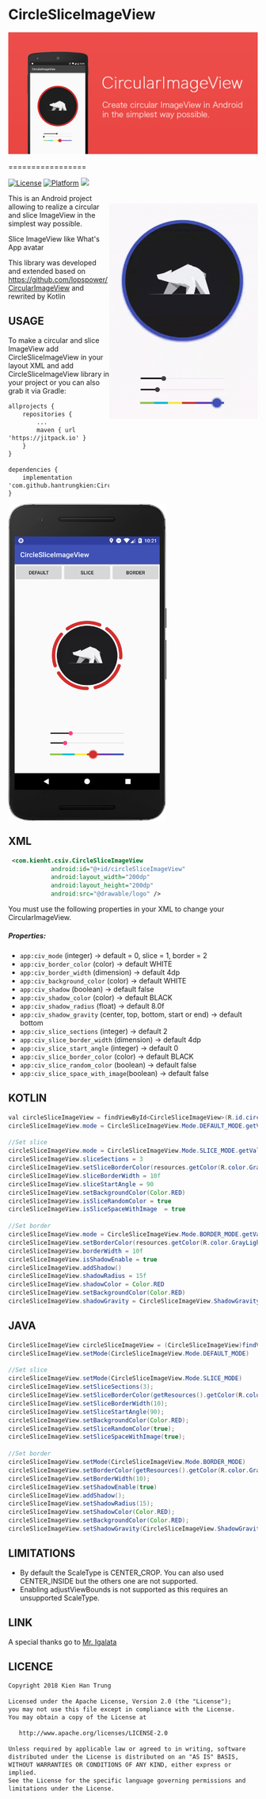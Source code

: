 # CircleSliceImageView

<p align="center"><img src="banner.png"></p>

=================

<img src="preview.gif" alt="sample" title="sample" width="300" height="435" align="right" vspace="52" />

[![License](https://img.shields.io/badge/License-Apache%202.0-blue.svg)](https://opensource.org/licenses/Apache-2.0)
[![Platform](https://img.shields.io/badge/platform-android-green.svg)](http://developer.android.com/index.html)
[![](https://jitpack.io/v/hantrungkien/CircleSliceImageView.svg)](https://jitpack.io/#hantrungkien/CircleSliceImageView)

This is an Android project allowing to realize a circular and slice ImageView in the simplest way possible.

Slice ImageView like What's App avatar

This library was developed and extended based on https://github.com/lopspower/CircularImageView and rewrited by Kotlin

USAGE
-----

To make a circular and slice ImageView add CircleSliceImageView in your layout XML and add CircleSliceImageView library in your project or you can also grab it via Gradle:

```
allprojects {
	repositories {
		...
		maven { url 'https://jitpack.io' }
	}
}
  
dependencies {
	implementation 'com.github.hantrungkien:CircleSliceImageView:v1.0.3'
}

```

<img src="slice.png" alt="slice" title="slice" width="320" height="640" align="middle"/>

XML
-----

```xml
 <com.kienht.csiv.CircleSliceImageView
            android:id="@+id/circleSliceImageView"
            android:layout_width="200dp"
            android:layout_height="200dp"
            android:src="@drawable/logo" />
```

You must use the following properties in your XML to change your CircularImageView.


##### Properties:

* `app:civ_mode`        	  (integer)     			-> default = 0, slice = 1, border = 2
* `app:civ_border_color`          (color)     				-> default WHITE
* `app:civ_border_width`          (dimension) 				-> default 4dp
* `app:civ_background_color`      (color) 				-> default WHITE
* `app:civ_shadow`                (boolean)  	 			-> default false
* `app:civ_shadow_color`          (color)    	 		      	-> default BLACK
* `app:civ_shadow_radius`         (float)    			      	-> default 8.0f
* `app:civ_shadow_gravity`        (center, top, bottom, start or end) 	-> default bottom
* `app:civ_slice_sections`        (integer)     			-> default 2
* `app:civ_slice_border_width`    (dimension) 				-> default 4dp
* `app:civ_slice_start_angle`     (integer) 				-> default 0
* `app:civ_slice_border_color`    (color)   				-> default BLACK
* `app:civ_slice_random_color`    (boolean)     			-> default false
* `app:civ_slice_space_with_image`(boolean)     			-> default false

KOTLIN
-----

```java
val circleSliceImageView = findViewById<CircleSliceImageView>(R.id.circleSliceImageView)
circleSliceImageView.mode = CircleSliceImageView.Mode.DEFAULT_MODE.getValue()

//Set slice
circleSliceImageView.mode = CircleSliceImageView.Mode.SLICE_MODE.getValue()
circleSliceImageView.sliceSections = 3
circleSliceImageView.setSliceBorderColor(resources.getColor(R.color.GrayLight))
circleSliceImageView.sliceBorderWidth = 10f
circleSliceImageView.sliceStartAngle = 90
circleSliceImageView.setBackgroundColor(Color.RED)
circleSliceImageView.isSliceRandomColor = true
circleSliceImageView.isSliceSpaceWithImage  = true

//Set border
circleSliceImageView.mode = CircleSliceImageView.Mode.BORDER_MODE.getValue()
circleSliceImageView.setBorderColor(resources.getColor(R.color.GrayLight))
circleSliceImageView.borderWidth = 10f
circleSliceImageView.isShadowEnable = true
circleSliceImageView.addShadow()
circleSliceImageView.shadowRadius = 15f
circleSliceImageView.shadowColor = Color.RED
circleSliceImageView.setBackgroundColor(Color.RED)
circleSliceImageView.shadowGravity = CircleSliceImageView.ShadowGravity.CENTER

```

JAVA
-----

```java
CircleSliceImageView circleSliceImageView = (CircleSliceImageView)findViewById(R.id.yourCircularImageView);
circleSliceImageView.setMode(CircleSliceImageView.Mode.DEFAULT_MODE)

//Set slice
circleSliceImageView.setMode(CircleSliceImageView.Mode.SLICE_MODE)
circleSliceImageView.setSliceSections(3);
circleSliceImageView.setSliceBorderColor(getResources().getColor(R.color.GrayLight));
circleSliceImageView.setSliceBorderWidth(10);
circleSliceImageView.setSliceStartAngle(90);
circleSliceImageView.setBackgroundColor(Color.RED);
circleSliceImageView.setSliceRandomColor(true);
circleSliceImageView.setSliceSpaceWithImage(true);

//Set border
circleSliceImageView.setMode(CircleSliceImageView.Mode.BORDER_MODE)
circleSliceImageView.setBorderColor(getResources().getColor(R.color.GrayLight));
circleSliceImageView.setBorderWidth(10);
circleSliceImageView.setShadowEnable(true)
circleSliceImageView.addShadow();
circleSliceImageView.setShadowRadius(15);
circleSliceImageView.setShadowColor(Color.RED);
circleSliceImageView.setBackgroundColor(Color.RED);
circleSliceImageView.setShadowGravity(CircleSliceImageView.ShadowGravity.CENTER);

```

LIMITATIONS
-----

* By default the ScaleType is CENTER_CROP. You can also used CENTER_INSIDE but the others one are not supported.
* Enabling adjustViewBounds is not supported as this requires an unsupported ScaleType.

LINK
-----

A special thanks go to [Mr. Igalata](https://github.com/lopspower)

LICENCE
-----

    Copyright 2018 Kien Han Trung

    Licensed under the Apache License, Version 2.0 (the "License");
    you may not use this file except in compliance with the License.
    You may obtain a copy of the License at

       http://www.apache.org/licenses/LICENSE-2.0

    Unless required by applicable law or agreed to in writing, software
    distributed under the License is distributed on an "AS IS" BASIS,
    WITHOUT WARRANTIES OR CONDITIONS OF ANY KIND, either express or implied.
    See the License for the specific language governing permissions and
    limitations under the License.


